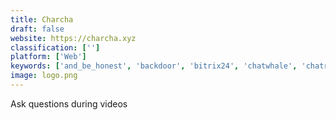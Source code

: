 ```yaml
---
title: Charcha
draft: false 
website: https://charcha.xyz
classification: ['']
platform: ['Web']
keywords: ['and_be_honest', 'backdoor', 'bitrix24', 'chatwhale', 'chatra_messenger', 'facebook_watch', 'fence_chat', 'hubtype', 'live_video_on_tumblr', 'look', 'magisto', 'ojai', 'promoter', 'quemuse', 'realtalk', 'showtime', 'squad', 'superfy', 'whale', 'yolo', 'singular.live']
image: logo.png
---
```

Ask questions during videos